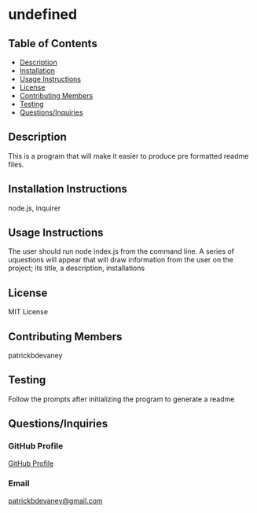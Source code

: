 # undefined
  ## Table of Contents
  * [Description](#Description)
  * [Installation](#Installation-Instructions)
  * [Usage Instructions](#Usage-Instructions)
  * [License](#License)
  * [Contributing Members](#Contributing-Members)
  * [Testing](#Testing)    
  * [Questions/Inquiries](#Questions/Inquiries)
  ## Description
  This is a program that will make it easier to produce pre formatted readme files.
  ## Installation Instructions 
  node.js, inquirer
  ## Usage Instructions
  The user should run node index.js from the command line. A series of uquestions will appear that will draw information from the user on the project; its title, a description, installations
  ## License
   MIT License
  ## Contributing Members
  patrickbdevaney
  ## Testing 
   Follow the prompts after initializing the program to generate a readme
  ## Questions/Inquiries 
  ### GitHub Profile
  [GitHub Profile](http://github.com/patrickbdevaney)
  ### Email
  patrickbdevaney@gmail.com

